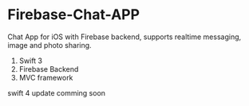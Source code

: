 # Firebase-Chat-APP
Chat App for iOS with Firebase backend, supports realtime messaging, image and photo sharing.
1. Swift 3
2. Firebase Backend
3. MVC framework

swift 4 update comming soon


